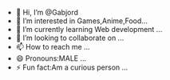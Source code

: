 - 👋 Hi, I’m @Gabjord
- 👀 I’m interested in Games,Anime,Food...
- 🌱 I’m currently learning Web development ...
- 💞️ I’m looking to collaborate on ...
- 📫 How to reach me ...
- 😄 Pronouns:MALE ...
- ⚡ Fun fact:Am a curious person ...

<!---
Gabjord/Gabjord is a ✨ special ✨ repository because its `README.md` (this file) appears on your GitHub profile.
You can click the Preview link to take a look at your changes.
--->
